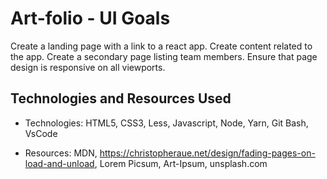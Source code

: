 # Art-folio - UI Goals
Create a landing page with a link to a react app. Create content related to the app. Create a secondary page listing team members. Ensure that page design is responsive on all viewports.

## Technologies and Resources Used
* Technologies:
HTML5, CSS3, Less, Javascript, Node, Yarn, Git Bash, VsCode

* Resources:
MDN, https://christopheraue.net/design/fading-pages-on-load-and-unload, Lorem Picsum, Art-Ipsum, unsplash.com